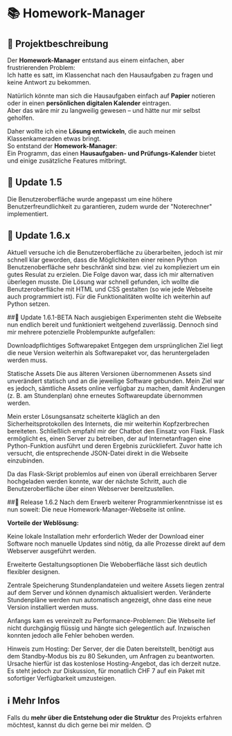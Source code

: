 # 📚 Homework-Manager

## 📝 Projektbeschreibung

Der **Homework-Manager** entstand aus einem einfachen, aber frustrierenden Problem:  
Ich hatte es satt, im Klassenchat nach den Hausaufgaben zu fragen und keine Antwort zu bekommen.  

Natürlich könnte man sich die Hausaufgaben einfach auf **Papier** notieren oder in einen **persönlichen digitalen Kalender** eintragen.  
Aber das wäre mir zu langweilig gewesen – und hätte nur mir selbst geholfen.  

Daher wollte ich eine **Lösung entwickeln**, die auch meinen Klassenkameraden etwas bringt.  
So entstand der **Homework-Manager**:  
Ein Programm, das einen **Hausaufgaben- und Prüfungs-Kalender** bietet und einige zusätzliche Features mitbringt.  

## 🔄️ Update 1.5 
Die Benutzeroberfläche wurde angepasst um eine höhere Benutzerfreundlichkeit zu garantieren, zudem wurde der "Noterechner" implementiert.

## 🔄️ Update 1.6.x
Aktuell versuche ich die Benutzeroberfläche zu überarbeiten, jedoch ist mir schnell klar geworden, dass die Möglichkeiten einer reinen Python Benutzenoberfläche sehr beschränkt sind bzw. viel zu komplieziert um ein gutes Resulat zu erzielen. Die Folge davon war, dass ich mir alternativen überlegen musste. Die Lösung war schnell gefunden, ich wollte die Benutzeroberfläche mit HTML und CSS gestalten (so wie jede Webseite auch programmiert ist). Für die Funktionalitäten wollte ich weiterhin auf Python setzen. 

##🔄 Update 1.6.1-BETA
Nach ausgiebigen Experimenten steht die Webseite nun endlich bereit und funktioniert weitgehend zuverlässig. Dennoch sind mir mehrere potenzielle Problempunkte aufgefallen:

Downloadpflichtiges Softwarepaket
Entgegen dem ursprünglichen Ziel liegt die neue Version weiterhin als Softwarepaket vor, das heruntergeladen werden muss.

Statische Assets
Die aus älteren Versionen übernommenen Assets sind unverändert statisch und an die jeweilige Software gebunden. Mein Ziel war es jedoch, sämtliche Assets online verfügbar zu machen, damit Änderungen (z. B. am Stundenplan) ohne erneutes Softwareupdate übernommen werden.

Mein erster Lösungsansatz scheiterte kläglich an den Sicherheitsprotokollen des Internets, die mir weiterhin Kopfzerbrechen bereiteten. Schließlich empfahl mir der Chatbot den Einsatz von Flask. Flask ermöglicht es, einen Server zu betreiben, der auf Internetanfragen eine Python-Funktion ausführt und deren Ergebnis zurückliefert. Zuvor hatte ich versucht, die entsprechende JSON-Datei direkt in die Webseite einzubinden.

Da das Flask-Skript problemlos auf einen von überall erreichbaren Server hochgeladen werden konnte, war der nächste Schritt, auch die Benutzeroberfläche über einen Webserver bereitzustellen.

##🔄 Release 1.6.2
Nach dem Erwerb weiterer Programmierkenntnisse ist es nun soweit: Die neue Homework-Manager-Webseite ist online.

**Vorteile der Weblösung:**

Keine lokale Installation mehr erforderlich
Weder der Download einer Software noch manuelle Updates sind nötig, da alle Prozesse direkt auf dem Webserver ausgeführt werden.

Erweiterte Gestaltungsoptionen
Die Weboberfläche lässt sich deutlich flexibler designen.

Zentrale Speicherung
Stundenplandateien und weitere Assets liegen zentral auf dem Server und können dynamisch aktualisiert werden. Veränderte Stundenpläne werden nun automatisch angezeigt, ohne dass eine neue Version installiert werden muss.

Anfangs kam es vereinzelt zu Performance-Problemen: Die Webseite lief nicht durchgängig flüssig und hängte sich gelegentlich auf. Inzwischen konnten jedoch alle Fehler behoben werden.

Hinweis zum Hosting:
Der Server, der die Daten bereitstellt, benötigt aus dem Standby-Modus bis zu 80 Sekunden, um Anfragen zu beantworten. Ursache hierfür ist das kostenlose Hosting-Angebot, das ich derzeit nutze. Es steht jedoch zur Diskussion, für monatlich CHF 7 auf ein Paket mit sofortiger Verfügbarkeit umzusteigen.

## ℹ️ Mehr Infos

Falls du **mehr über die Entstehung oder die Struktur** des Projekts erfahren möchtest, kannst du dich gerne bei mir melden. 😊
